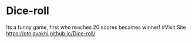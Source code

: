 # Dice-roll
Its a funny game, first who reaches 20 scores becames winner!
#Visit Site
https://otojavakhi.github.io/Dice-roll/
